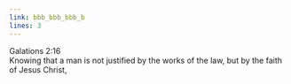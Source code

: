 ```yaml
---
link: bbb_bbb_bbb_b
lines: 3
---
```

Galations 2:16<br>
Knowing that a man is not justified by the
works of the law, but by the faith of
Jesus Christ,
